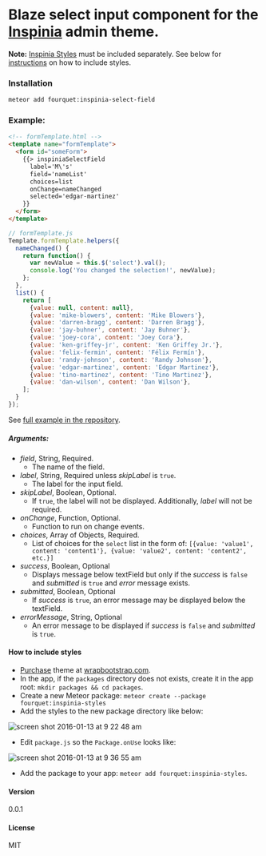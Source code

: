 # Blaze select input component for the [Inspinia](https://wrapbootstrap.com/theme/inspinia-responsive-admin-theme-WB0R5L90S) admin theme.
**Note:** [Inspinia Styles](https://wrapbootstrap.com/theme/inspinia-responsive-admin-theme-WB0R5L90S) must be included separately. See below for [instructions](#how-to-include-styles) on how to include styles.
### Installation
```bash
meteor add fourquet:inspinia-select-field
```
### Example:
```html
<!-- formTemplate.html -->
<template name="formTemplate">
  <form id="someForm">
    {{> inspiniaSelectField
      label='M\'s'
      field='nameList'
      choices=list
      onChange=nameChanged
      selected='edgar-martinez'
    }}
  </form>
</template>
```
```js
// formTemplate.js
Template.formTemplate.helpers({
  nameChanged() {
    return function() {
      var newValue = this.$('select').val();
      console.log('You changed the selection!', newValue);
    };
  },
  list() {
    return [
      {value: null, content: null},
      {value: 'mike-blowers', content: 'Mike Blowers'},
      {value: 'darren-bragg', content: 'Darren Bragg'},
      {value: 'jay-buhner', content: 'Jay Buhner'},
      {value: 'joey-cora', content: 'Joey Cora'},
      {value: 'ken-griffey-jr', content: 'Ken Griffey Jr.'},
      {value: 'felix-fermin', content: 'Félix Fermín'},
      {value: 'randy-johnson', content: 'Randy Johnson'},
      {value: 'edgar-martinez', content: 'Edgar Martinez'},
      {value: 'tino-martinez', content: 'Tino Martinez'},
      {value: 'dan-wilson', content: 'Dan Wilson'},
    ];
  }
});
```
See [full example in the repository](https://github.com/fourquet/meteor-package-inspinia-select-field/tree/master/example).
##### Arguments:
- *field*, String, Required.
  - The name of the field.
- *label*, String, Required unless *skipLabel* is `true`.
  - The label for the input field.
- *skipLabel*, Boolean, Optional.
  - If `true`, the label will not be displayed. Additionally, *label* will not be required.
- *onChange*, Function, Optional.
  - Function to run on change events.
- *choices*, Array of Objects, Required.
  - List of choices for the `select` list in the form of: `[{value: 'value1', content: 'content1'}, {value: 'value2', content: 'content2', etc.}]`
- *success*, Boolean, Optional
  - Displays message below textField but only if the *success* is `false` and *submitted* is `true` and *error* message exists.
- *submitted*, Boolean, Optional
  - If *success* is `true`, an error message may be displayed below the textField.
- *errorMessage*, String, Optional
  - An error message to be displayed if *success* is `false` and *submitted* is `true`.

#### How to include styles
* [Purchase](https://wrapbootstrap.com/theme/inspinia-responsive-admin-theme-WB0R5L90S) theme at [wrapbootstrap.com](https://wrapbootstrap.com).
* In the app, if the `packages` directory does not exists, create it in the app root: `mkdir packages && cd packages`.
* Create a new Meteor package: `meteor create --package fourquet:inspinia-styles`
* Add the styles to the new package directory like below:

![screen shot 2016-01-13 at 9 22 48 am](https://cloud.githubusercontent.com/assets/5255608/12302061/2acfac3a-b9d8-11e5-8223-2f039527679e.png)

* Edit `package.js` so the `Package.onUse` looks like:

![screen shot 2016-01-13 at 9 36 55 am](https://cloud.githubusercontent.com/assets/5255608/12302280/4c34505a-b9d9-11e5-9064-022900fc92fe.png)

* Add the package to your app: `meteor add fourquet:inspinia-styles`.

#### Version
0.0.1

#### License
MIT

